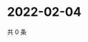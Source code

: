# 2022-02-04

共 0 条

<!-- BEGIN WEIBO -->
<!-- 最后更新时间 Fri Feb 04 2022 13:10:47 GMT+0800 (China Standard Time) -->

<!-- END WEIBO -->
